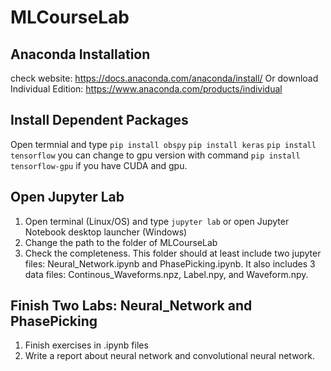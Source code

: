 # MLCourseLab
 
## Anaconda Installation
check website: https://docs.anaconda.com/anaconda/install/
Or download Individual Edition: https://www.anaconda.com/products/individual
## Install Dependent Packages
Open termnial and type `pip install obspy`
`pip install keras`
`pip install tensorflow`
you can change to gpu version with command `pip install tensorflow-gpu` if you have CUDA and gpu.

## Open Jupyter Lab

1) Open terminal (Linux/OS) and type `jupyter lab` or open Jupyter Notebook desktop launcher (Windows)
2) Change the path to the folder of MLCourseLab
3) Check the completeness. This folder should at least include two jupyter files: Neural_Network.ipynb and PhasePicking.ipynb. It also includes 3 data files: Continous_Waveforms.npz, Label.npy, and Waveform.npy. 

## Finish Two Labs: Neural_Network and PhasePicking
1) Finish exercises in .ipynb files
2) Write a report about neural network and convolutional neural network.
